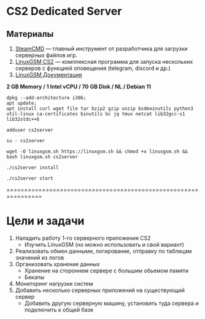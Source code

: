 # CS2 Dedicated Server

## Материалы
1. [SteamCMD](https://developer.valvesoftware.com/wiki/SteamCMD#Downloading_SteamCMD) — главный инструмент от разработчика для загрузки серверных файлов игр.
2. [LinuxGSM CS2](https://linuxgsm.com/servers/cs2server/) — комплексная программа для запуска нескольких серверов с функцией оповещения (telegram, discord и др.)
3. [LinuxGSM Документация](https://docs.linuxgsm.com/getting-started)

**2 GB Memory / 1 Intel vCPU / 70 GB Disk / NL / Debian 11**

```
dpkg --add-architecture i386;
apt update;
apt install curl wget file tar bzip2 gzip unzip bsdmainutils python3 util-linux ca-certificates binutils bc jq tmux netcat lib32gcc-s1 lib32stdc++6
```

```adduser cs2server```

```su - cs2server```

```wget -O linuxgsm.sh https://linuxgsm.sh && chmod +x linuxgsm.sh && bash linuxgsm.sh cs2server```

```./cs2server install```

```./cs2server start```

================================================================

# Цели и задачи

1. Наладить работу 1-го серверного приложения CS2
   - Изучить LinuxGSM (но можно использовать и свой вариант)
2. Реализовать обмен данными, логирование, отправку по таблицам значений из логов
3. Организовать хранение данных
   - Хранение на стороннем сервере с большим обьемом памяти
   - Бекапы
4. Мониторинг нагрузки систем
5. Добавить несколько серверных приложений на существующий сервер
   - Добавить другую серверную машину, установить туда сервера и подключить к общей базе

